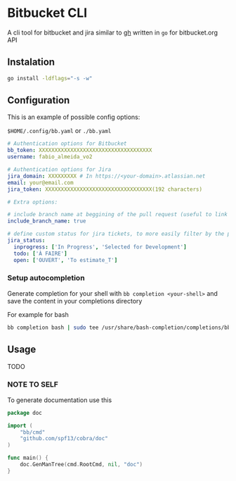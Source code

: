 # Bitbucket CLI

A cli tool for bitbucket and jira similar to [gh](https://cli.github.com/) written in `go` for bitbucket.org API

## Instalation

```bash
go install -ldflags="-s -w"
```

## Configuration

This is an example of possible config options:

`$HOME/.config/bb.yaml` or `./bb.yaml`

```yaml
# Authentication options for Bitbucket
bb_token: XXXXXXXXXXXXXXXXXXXXXXXXXXXXXXXXXXXX
username: fabio_almeida_vo2

# Authentication options for Jira
jira_domain: XXXXXXXXX # In https://<your-domain>.atlassian.net
email: your@email.com
jira_token: XXXXXXXXXXXXXXXXXXXXXXXXXXXXXXXXXX(192 characters)

# Extra options:

# include branch name at beggining of the pull request (useful to link with jira tickets)
include_branch_name: true

# define custom status for jira tickets, to more easily filter by the preset options
jira_status:
  inprogress: ['In Progress', 'Selected for Development']
  todo: ['À FAIRE']
  open: ['OUVERT', 'To estimate_T']

```

### Setup autocompletion

Generate completion for your shell with `bb completion <your-shell>` and save the content in your completions directory

For example for bash

```bash
bb completion bash | sudo tee /usr/share/bash-completion/completions/bb.bash >/dev/null
```

## Usage

TODO



### NOTE TO SELF

To generate documentation use this

```go
package doc

import (
    "bb/cmd"
    "github.com/spf13/cobra/doc"
)

func main() {
    doc.GenManTree(cmd.RootCmd, nil, "doc")
}
```
